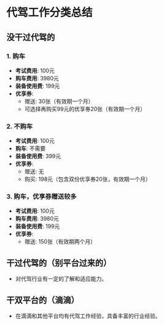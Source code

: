 # 代驾工作分类总结

## 没干过代驾的

### 1. 购车
- **考试费用**: 100元
- **购车费用**: 3980元
- **装备使用费**: 199元
- **优享券**:
  - 赠送: 30张（有效期一个月）
  - 可选择再购买99元的优享券20张（有效期一个月）

### 2. 不购车
- **考试费用**: 100元
- **购车**: 不需要
- **装备使用费**: 399元
- **优享券**:
  - 赠送: 无
  - 购买: 198元（包含双份优享券20张，有效期一个月）

### 3. 购车，优享券赠送较多
- **考试费用**: 100元
- **购车费用**: 3980元
- **装备使用费**: 199元
- **优享券**:
  - 赠送: 150张（有效期两个月）

## 干过代驾的（别平台过来的）
- 对代驾行业有一定的了解和适应能力。

## 干双平台的（滴滴）
- 在滴滴和其他平台均有代驾工作经验，具备丰富的行业经验。